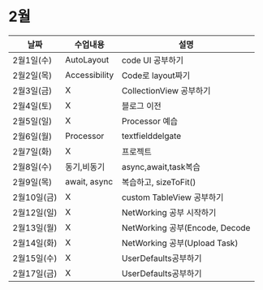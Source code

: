 # 2월

|날짜|수업내용|설명|
|------|---|---|
|2월1일(수)|AutoLayout|code UI 공부하기|
|2월2일(목)|Accessibility|Code로 layout짜기|
|2월3일(금)|X|CollectionView 공부하기|
|2월4일(토)|X|블로그 이전|
|2월5일(일)|X|Processor 예습|
|2월6일(월)|Processor|textfielddelgate|
|2월7일(화)|X|프로젝트|
|2월8일(수)|동기,비동기|async,await,task복습|
|2월9일(목)|await, async|복습하고, sizeToFit()|
|2월10일(금)|X|custom TableView 공부하기|
|2월12일(일)|X|NetWorking 공부 시작하기|
|2월13일(월)|X|NetWorking 공부(Encode, Decode|
|2월14일(화)|X|NetWorking 공부(Upload Task)|
|2월15일(수)|X|UserDefaults공부하기|
|2월17일(금)|X|UserDefaults공부하기|

